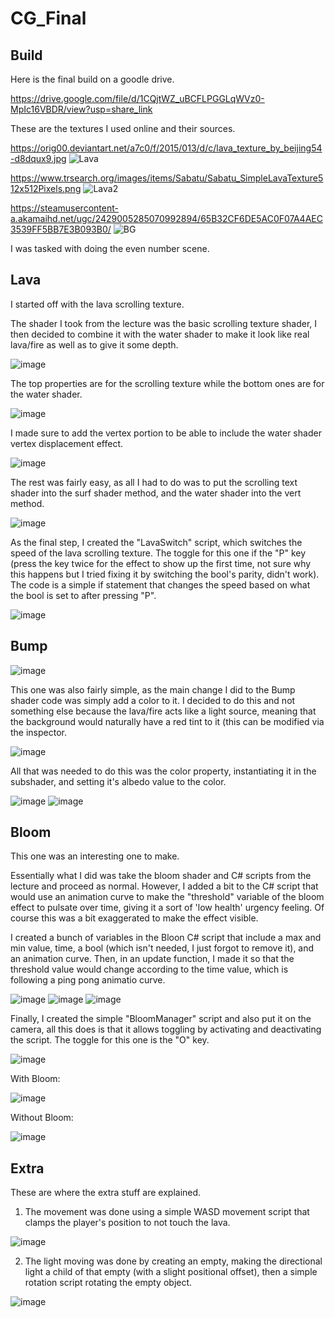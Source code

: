 # CG_Final
 
## Build

Here is the final build on a goodle drive.

https://drive.google.com/file/d/1CQjtWZ_uBCFLPGGLqWVz0-MpIc16VBDR/view?usp=share_link
 
These are the textures I used online and their sources.

https://orig00.deviantart.net/a7c0/f/2015/013/d/c/lava_texture_by_beijing54-d8dqux9.jpg
![Lava](https://user-images.githubusercontent.com/116387786/233704189-dc1be0f9-e001-4cf2-9948-8c9419fdb31d.jpg)

https://www.trsearch.org/images/items/Sabatu/Sabatu_SimpleLavaTexture512x512Pixels.png
![Lava2](https://user-images.githubusercontent.com/116387786/233704233-7729ecea-0b45-434b-b50c-c90b795a1224.png)

https://steamusercontent-a.akamaihd.net/ugc/2429005285070992894/65B32CF6DE5AC0F07A4AEC3539FF5BB7E3B093B0/
![BG](https://user-images.githubusercontent.com/116387786/233704273-dacdf3b3-f796-47ea-bb53-801511b5811e.png)


I was tasked with doing the even number scene.

## Lava

I started off with the lava scrolling texture.

The shader I took from the lecture was the basic scrolling texture shader, I then decided to combine it with the water shader to make it look like real lava/fire as well as to give it some depth.

![image](https://user-images.githubusercontent.com/116387786/233704530-064287a4-f2f8-4b44-90fc-4602f62a88fd.png)

The top properties are for the scrolling texture while the bottom ones are for the water shader.

![image](https://user-images.githubusercontent.com/116387786/233704851-b2553f4c-a836-4d33-a0b0-7a337d4fafdc.png)

I made sure to add the vertex portion to be able to include the water shader vertex displacement effect.

![image](https://user-images.githubusercontent.com/116387786/233704947-f2ce276b-fcbc-4117-8823-52580939e423.png)

The rest was fairly easy, as all I had to do was to put the scrolling text shader into the surf shader method, and the water shader into the vert method.

![image](https://user-images.githubusercontent.com/116387786/233705082-d7e93de0-9406-4d8a-8323-4c14199d3aa9.png)

As the final step, I created the "LavaSwitch" script, which switches the speed of the lava scrolling texture.
The toggle for this one if the "P" key (press the key twice for the effect to show up the first time, not sure why this happens but I tried fixing it by switching the bool's parity, didn't work).
The code is a simple if statement that changes the speed based on what the bool is set to after pressing "P".

![image](https://user-images.githubusercontent.com/116387786/233706491-4c25612f-90d6-4e42-ab87-33a769a9f46b.png)



## Bump

![image](https://user-images.githubusercontent.com/116387786/233705648-28f49c8f-65c9-4d0b-a750-4b238105a67b.png)

This one was also fairly simple, as the main change I did to the Bump shader code was simply add a color to it.
I decided to do this and not something else because the lava/fire acts like a light source, meaning that the background would naturally have a red tint to it (this can be modified via the inspector.

![image](https://user-images.githubusercontent.com/116387786/233705910-5f430635-4979-405c-8058-75b889797525.png)

All that was needed to do this was the color property, instantiating it in the subshader, and setting it's albedo value to the color.

![image](https://user-images.githubusercontent.com/116387786/233706871-661fe935-195e-4318-b5e8-739c3e6b595b.png)
![image](https://user-images.githubusercontent.com/116387786/233707065-927e4df6-301c-4b5a-8f4a-f247a8e5ae36.png)



## Bloom

This one was an interesting one to make.

Essentially what I did was take the bloom shader and C# scripts from the lecture and proceed as normal.
However, I added a bit to the C# script that would use an animation curve to make the "threshold" variable of the bloom effect to pulsate over time, giving it a sort of 'low health' urgency feeling. Of course this was a bit exaggerated to make the effect visible.

I created a bunch of variables in the Bloon C# script that include a max and min value, time, a bool (which isn't needed, I just forgot to remove it), and an animation curve.
Then, in an update function, I made it so that the threshold value would change according to the time value, which is following a ping pong animatio curve.

![image](https://user-images.githubusercontent.com/116387786/233707746-e2246a87-37cb-4982-ba53-19dc309cf17a.png)
![image](https://user-images.githubusercontent.com/116387786/233707785-f50f6aba-5cfd-4d4b-abe8-ecbb979b3fa8.png)
![image](https://user-images.githubusercontent.com/116387786/233708416-5d37dcea-8cf9-4626-b2c9-10fe1cf4d0ff.png)

Finally, I created the simple "BloomManager" script and also put it on the camera, all this does is that it allows toggling by activating and deactivating the script.
The toggle for this one is the "O" key.

![image](https://user-images.githubusercontent.com/116387786/233708779-2cabd761-f652-46ba-9f3b-5a3673aec801.png)

With Bloom:

![image](https://user-images.githubusercontent.com/116387786/233712189-c338c210-f766-4dd6-882a-f1190f3b267f.png)

Without Bloom:

![image](https://user-images.githubusercontent.com/116387786/233712224-5cc18979-95c8-4a9b-a768-4dc88e668642.png)


## Extra

These are where the extra stuff are explained.

1. The movement was done using a simple WASD movement script that clamps the player's position to not touch the lava.

![image](https://user-images.githubusercontent.com/116387786/233709246-8dd028ba-3537-4e62-a97d-871503722df7.png)

2. The light moving was done by creating an empty, making the directional light a child of that empty (with a slight positional offset), then a simple rotation script rotating the empty object.

![image](https://user-images.githubusercontent.com/116387786/233709298-ab45d52a-4ea6-47c0-8d0c-983cfeae6e89.png)
